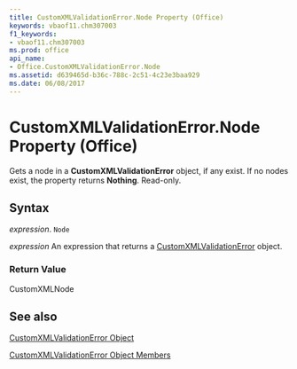 ```yaml
---
title: CustomXMLValidationError.Node Property (Office)
keywords: vbaof11.chm307003
f1_keywords:
- vbaof11.chm307003
ms.prod: office
api_name:
- Office.CustomXMLValidationError.Node
ms.assetid: d639465d-b36c-788c-2c51-4c23e3baa929
ms.date: 06/08/2017
---
```



# CustomXMLValidationError.Node Property (Office)

Gets a node in a  **CustomXMLValidationError** object, if any exist. If no nodes exist, the property returns **Nothing**. Read-only.


## Syntax

 _expression_. `Node`

 _expression_ An expression that returns a [CustomXMLValidationError](./Office.CustomXMLValidationError.md) object.


### Return Value

CustomXMLNode


## See also


[CustomXMLValidationError Object](Office.CustomXMLValidationError.md)



[CustomXMLValidationError Object Members](./overview/customxmlvalidationerror-members-office.md)

